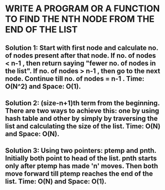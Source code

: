 # WRITE A PROGRAM OR A FUNCTION TO FIND THE NTH NODE FROM THE END OF THE LIST
## Solution 1: Start with first node and calculate no. of nodes present after that node. If no. of nodes < n-1 , then return saying "fewer no. of nodes in the list". If no. of nodes > n-1 , then go to the next node. Continue till no. of nodes = n-1 . Time: O(N^2) and Space: O(1). </br>
## Solution 2: (size-n+1)th term from the beginning. There are two ways to achieve this: one by using hash table and other by simply by traversing the list and calculating the size of the list. Time: O(N) and Space: O(N). </br>
## Solution 3: Using two pointers: ptemp and pnth. Initially both point to head of the list. pnth starts only after ptemp has made 'n' moves. Then both move forward till ptemp reaches the end of the list. Time: O(N) and Space: O(1). </br>
